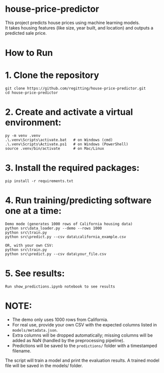 # house-price-predictor

This project predicts house prices using machine learning models.  
It takes housing features (like size, year built, and location) and outputs a predicted sale price.

# How to Run

# 1. Clone the repository
    git clone https://github.com/regitting/house-price-predictor.git
    cd house-price-predictor


# 2. Create and activate a virtual environment:
    py -m venv .venv
    .\.venv\Scripts\activate.bat   # on Windows (cmd)
    .\.venv\Scripts\Activate.ps1   # on Windows (PowerShell)
    source .venv/bin/activate      # on Mac/Linux

# 3. Install the required packages:
    pip install -r requirements.txt

# 4. Run training/predicting software one at a time:
    Demo mode (generates 1000 rows of California housing data)
    python src\data_loader.py --demo --rows 1000
    python src\train.py
    python src\predict.py --csv data\california_example.csv

    OR, with your own CSV:
    python src\train.py
    python src\predict.py --csv data\your_file.csv

# 5. See results:
    Run show_predictions.ipynb notebook to see results

# NOTE:
- The demo only uses 1000 rows from California.
- For real use, provide your own CSV with the expected columns listed in `models/metadata.json`.
- Extra columns will be dropped automatically; missing columns will be added as NaN (handled by the preprocessing pipeline).
- Predictions will be saved to the `predictions/` folder with a timestamped filename.

The script will train a model and print the evaluation results. A trained model file will be saved in the models/ folder.